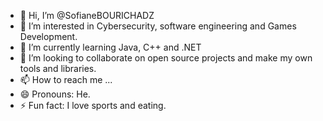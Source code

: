 - 👋 Hi, I’m @SofianeBOURICHADZ
- 👀 I’m interested in Cybersecurity, software engineering and Games Development.
- 🌱 I’m currently learning Java, C++ and .NET
- 💞️ I’m looking to collaborate on open source projects and make my own tools and libraries.
- 📫 How to reach me ...
- 😄 Pronouns: He.
- ⚡ Fun fact: I love sports and eating.

<!---
SofianeBOURICHADZ/SofianeBOURICHADZ is a ✨ special ✨ repository because its `README.md` (this file) appears on your GitHub profile.
You can click the Preview link to take a look at your changes.
--->
